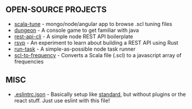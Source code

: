 ## OPEN-SOURCE PROJECTS

- [scala-tune][1] - mongo/node/angular app to browse .scl tuning files
- [dungeon][2] - A console game to get familiar with java
- [rest-api-cli][3] - A simple node REST API boilerplate
- [rsvp][4] - An experiment to learn about building a REST API using Rust
- [run-task][5] - A simple-as-possible node task runner
- [scl-to-frequency][6] - Converts a Scala file (.scl) to a javascript array of frequencies

## MISC

- [.eslintrc.json][7] - Basically setup like [standard][8], but without plugins
  or the react stuff. Just use eslint with this file!

[1]: https://jcpst.github.io/scala-tune
[2]: https://github.com/jcpst/dungeon
[3]: https://www.npmjs.com/package/rest-api-cli
[4]: https://github.com/jcpst/rsvp
[5]: https://github.com/jcpst/run-task
[6]: https://github.com/jcpst/scl-to-frequency
[7]: /eslintrc
[8]: http://standardjs.com/